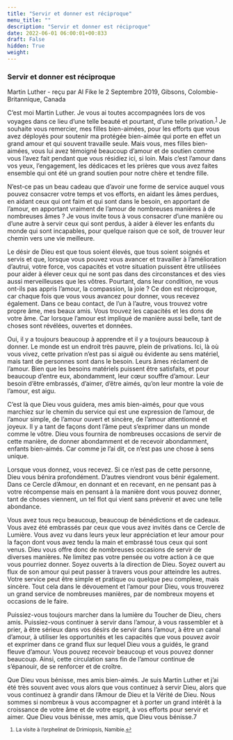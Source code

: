 ```yaml
---
title: "Servir et donner est réciproque"
menu_title: ""
description: "Servir et donner est réciproque"
date: 2022-06-01 06:00:01+00:833
draft: False
hidden: True
weight:
---
```

### Servir et donner est réciproque

Martin Luther - reçu par Al Fike le 2 Septembre 2019, Gibsons, Colombie-Britannique, Canada

C’est moi Martin Luther. Je vous ai toutes accompagnées lors de vos voyages dans ce lieu d’une telle beauté et pourtant, d’une telle privation.<sup id=”a1”>[1](#f1)</sup> Je souhaite vous remercier, mes filles bien-aimées, pour les efforts que vous avez déployés pour soutenir ma protégée bien-aimée qui porte en effet un grand amour et qui souvent travaille seule. Mais vous, mes filles bien-aimées, vous lui avez témoigné beaucoup d’amour et de soutien comme vous l’avez fait pendant que vous résidiez ici, si loin. Mais c’est l’amour dans vos yeux, l’engagement, les dédicaces et les prières que vous avez faites ensemble qui ont été un grand soutien pour notre chère et tendre fille.

N’est-ce pas un beau cadeau que d’avoir une forme de service auquel vous pouvez consacrer votre temps et vos efforts, en aidant les âmes perdues, en aidant ceux qui ont faim et qui sont dans le besoin, en apportant de l’amour, en apportant vraiment de l’amour de nombreuses manières à de nombreuses âmes ? Je vous invite tous à vous consacrer d’une manière ou d’une autre à servir ceux qui sont perdus, à aider à élever les enfants du monde qui sont incapables, pour quelque raison que ce soit, de trouver leur chemin vers une vie meilleure.

Le désir de Dieu est que tous soient élevés, que tous soient soignés et servis et que, lorsque vous pouvez vous avancer et travailler à l’amélioration d’autrui, votre force, vos capacités et votre situation puissent être utilisées pour aider à élever ceux qui ne sont pas dans des circonstances et des vies aussi merveilleuses que les vôtres. Pourtant, dans leur condition, ne vous ont-ils pas appris l’amour, la compassion, la joie ? Ce don est réciproque, car chaque fois que vous vous avancez pour donner, vous recevez également. Dans ce beau contact, de l’un à l’autre, vous trouvez votre propre âme, mes beaux amis. Vous trouvez les capacités et les dons de votre âme. Car lorsque l’amour est impliqué de manière aussi belle, tant de choses sont révélées, ouvertes et données.

Oui, il y a toujours beaucoup à apprendre et il y a toujours beaucoup à donner. Le monde est un endroit très pauvre, plein de privations. Ici, là où vous vivez, cette privation n’est pas si aiguë ou évidente au sens matériel, mais tant de personnes sont dans le besoin. Leurs âmes réclament de l’amour. Bien que les besoins matériels puissent être satisfaits, et pour beaucoup d’entre eux, abondamment, leur cœur souffre d’amour. Leur besoin d’être embrassés, d’aimer, d’être aimés, qu’on leur montre la voie de l’amour, est aigu.

C’est là que Dieu vous guidera, mes amis bien-aimés, pour que vous marchiez sur le chemin du service qui est une expression de l’amour, de l’amour simple, de l’amour ouvert et sincère, de l’amour attentionné et joyeux. Il y a tant de façons dont l’âme peut s’exprimer dans un monde comme le vôtre. Dieu vous fournira de nombreuses occasions de servir de cette manière, de donner abondamment et de recevoir abondamment, enfants bien-aimés. Car comme je l’ai dit, ce n’est pas une chose à sens unique.

Lorsque vous donnez, vous recevez. Si ce n’est pas de cette personne, Dieu vous bénira profondément. D’autres viendront vous bénir également. Dans ce Cercle d’Amour, en donnant et en recevant, en ne pensant pas à votre récompense mais en pensant à la manière dont vous pouvez donner, tant de choses viennent, un tel flot qui vient sans prévenir et avec une telle abondance.

Vous avez tous reçu beaucoup, beaucoup de bénédictions et de cadeaux. Vous avez été embrassés par ceux que vous avez invités dans ce Cercle de Lumière. Vous avez vu dans leurs yeux leur appréciation et leur amour pour la façon dont vous avez tendu la main et embrassé tous ceux qui sont venus. Dieu vous offre donc de nombreuses occasions de servir de diverses manières. Ne limitez pas votre pensée ou votre action à ce que vous pourriez donner. Soyez ouverts à la direction de Dieu. Soyez ouvert au flux de son amour qui peut passer à travers vous pour atteindre les autres. Votre service peut être simple et pratique ou quelque peu complexe, mais sincère. Tout cela dans le dévouement et l’amour pour Dieu, vous trouverez un grand service de nombreuses manières, par de nombreux moyens et occasions de le faire.

Puissiez-vous toujours marcher dans la lumière du Toucher de Dieu, chers amis. Puissiez-vous continuer à servir dans l’amour, à vous rassembler et à prier, à être sérieux dans vos désirs de servir dans l’amour, à être un canal d’amour, à utiliser les opportunités et les capacités que vous pouvez avoir et exprimer dans ce grand flux sur lequel Dieu vous a guidés, le grand fleuve d’amour. Vous pouvez recevoir beaucoup et vous pouvez donner beaucoup. Ainsi, cette circulation sans fin de l’amour continue de s’épanouir, de se renforcer et de croître.

Que Dieu vous bénisse, mes amis bien-aimés. Je suis Martin Luther et j’ai été très souvent avec vous alors que vous continuez à servir Dieu, alors que vous continuez à grandir dans l’Amour de Dieu et la Vérité de Dieu. Nous sommes si nombreux à vous accompagner et à porter un grand intérêt à la croissance de votre âme et de votre esprit, à vos efforts pour servir et aimer. Que Dieu vous bénisse, mes amis, que Dieu vous bénisse.7
<small>

1. <large id=”f1”> La visite à l’orphelinat de Drimiopsis, Namibie.[↩](#a1)





